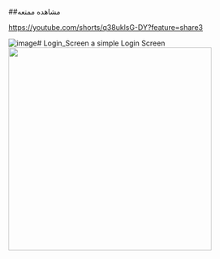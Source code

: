  ##مشاهده ممتعه 

https://youtube.com/shorts/q38uklsG-DY?feature=share3

![image](https://github.com/AmrNasserSaad/Login_Screen/assets/105106529/e35a65fe-c4e5-47a5-9fa6-f7531982f5ca)# Login_Screen
a simple Login Screen
<img src ="![photo_2023-07-24_08-11-25](https://github.com/AmrNasserSaad/Login_Screen/assets/105106529/f51f0ff9-f6d4-4a7d-9a39-d7a9b1dceed9)
" width="400" hight="400">
